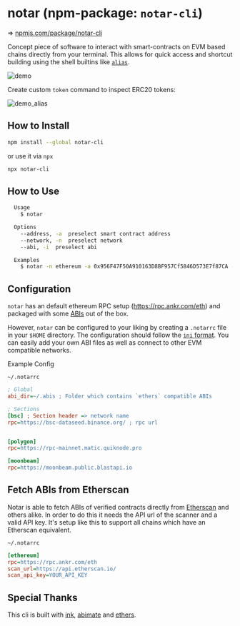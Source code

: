 # notar (npm-package: `notar-cli`)

=> [npmjs.com/package/notar-cli](https://www.npmjs.com/package/notar-cli)

Concept piece of software to interact with smart-contracts on EVM based chains directly from your terminal. This allows for quick access and shortcut building using the shell builtins like [`alias`](https://man7.org/linux/man-pages/man1/alias.1p.html).

![demo](https://user-images.githubusercontent.com/7098556/192083999-e831199f-2479-4ed3-aef9-2f849975f2ae.gif)

Create custom `token` command to inspect ERC20 tokens:

![demo_alias](https://user-images.githubusercontent.com/7098556/192084005-57dd3ee0-51ef-4f14-9e81-0f9a7ed69ff8.gif)

## How to Install

```sh
npm install --global notar-cli
```

or use it via `npx`

```sh
npx notar-cli
```

## How to Use

```sh
  Usage
    $ notar

  Options
    --address, -a  preselect smart contract address
    --network, -n  preselect network
    --abi, -i  preselect abi

  Examples
    $ notar -n ethereum -a 0x956F47F50A910163D8BF957Cf5846D573E7f87CA -i ERC20
```

## Configuration

`notar` has an default ethereum RPC setup (https://rpc.ankr.com/eth) and packaged with some [ABIs](https://github.com/peetzweg/notar/blob/6647ccdb9b5b6532bcf681580bbb93477a219aa9/packages/cli/src/components/ABISelect.tsx#L8-L13) out of the box.

However, `notar` can be configured to your liking by creating a `.notarrc` file in your `$HOME` directory. The configuration should follow the [`ini` format](https://en.wikipedia.org/wiki/INI_file). You can easily add your own ABI files as well as connect to other EVM compatible networks.

Example Config

`~/.notarrc`

```ini
; Global
abi_dir=~/.abis ; Folder which contains `ethers` compatible ABIs

; Sections
[bsc] ; Section header => network name
rpc=https://bsc-dataseed.binance.org/ ; rpc url


[polygon]
rpc=https://rpc-mainnet.matic.quiknode.pro

[moonbeam]
rpc=https://moonbeam.public.blastapi.io
```

## Fetch ABIs from Etherscan

Notar is able to fetch ABIs of verified contracts directly from [Etherscan](https://etherscan.io/) and others alike. In order to do this it needs the API url of the scanner and a valid API key. It's setup like this to support all chains which have an Etherscan equivalent.

`~/.notarrc`

```ini
[ethereum]
rpc=https://rpc.ankr.com/eth
scan_url=https://api.etherscan.io/
scan_api_key=YOUR_API_KEY
```

## Special Thanks

This cli is built with [ink](https://github.com/vadimdemedes/ink), [abimate](https://github.com/peetzweg/abimate) and [ethers](https://github.com/ethers-io/ethers.js/).
